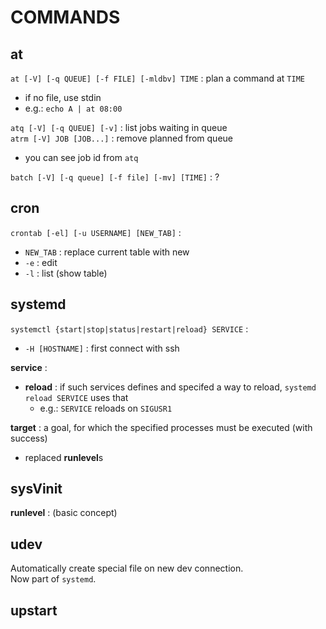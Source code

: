 # COMMANDS


## at

`at [-V] [-q QUEUE] [-f FILE] [-mldbv] TIME` : plan a command at `TIME`  
*	if no file, use stdin
*	e.g.: `echo A | at 08:00`

`atq [-V] [-q QUEUE] [-v]` : list jobs waiting in queue  
`atrm [-V] JOB [JOB...]` : remove planned from queue  
*	you can see job id from `atq`

`batch [-V] [-q queue] [-f file] [-mv] [TIME]` : ?  

## cron

`crontab [-el] [-u USERNAME] [NEW_TAB]` :   
*	`NEW_TAB` : replace current table with new
*	`-e` : edit
*	`-l` : list (show table)


## systemd

`systemctl {start|stop|status|restart|reload} SERVICE` :  
*	`-H [HOSTNAME]` : first connect with ssh

**service** :
*	**reload** : if such services defines and specifed a way to reload, `systemd reload SERVICE` uses that
	*	e.g.: `SERVICE` reloads on `SIGUSR1`

**target** : a goal, for which the specified processes must be executed (with success)
*	replaced **runlevel**s

## sysVinit

**runlevel** : (basic concept)  

## udev
Automatically create special file on new dev connection.  
Now part of `systemd`.  

## upstart
